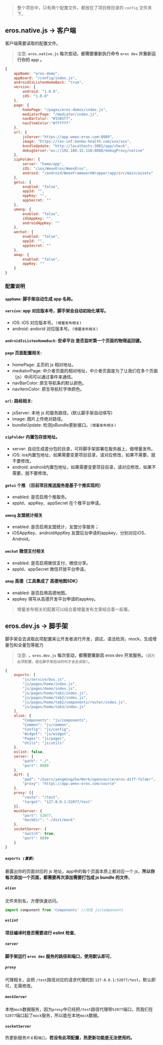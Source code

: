 

> 整个项目中，只有两个配置文件，都放在了项目根目录的 `config` 文件夹下。

## eros.native.js -> 客户端

客户端需要读取的配置文件。

> 注意:  **`eros.native.js` 每次变动，都需要重新执行命令 `eros dev` 并重新运行你的 app 。**

```javascript
{
    appName: "eros-demo",
    appBoard: "/config/index.js",
    androidIsListenHomeBack: "true",
    version: {
        android: "1.0.0",
        iOS: "1.0.0"
    },
    page: {
        homePage: "/pages/eros-demos/index.js",
        mediatorPage: "/mediator/index.js",
        navBarColor: "#3385ff"，
        navItemColor:"#ffffff"
    },
    url: {
        jsServer:"https://app.weex-eros.com:8889",
        image: "https://lev-inf.benmu-health.com/xxx/xxx",
        bundleUpdate: "http://localhosts:3001/app/check",
        debugServer:"ws://192.168.15.110:8088/debugProxy/native"
    },
    zipFolder: {
        server: "home/app",
        iOS: "/ios/WeexEros/WeexEros",
        android: "/android/WeexFrameworkWrapper/app/src/main/assets"
    },
    getui: {
        enabled: "false",
        appId: "",
        appKey: "",
        appSecret: ""
    },
    umeng: {
        enabled: "false",
        iOSAppKey: "",
        androidAppKey: ""
    },
    wechat: {
        enabled: "false",
        appId: "",
        appSecret: ""
    },
    amap: {
        enabled: "false",
        appKey: ""
    }
}
```
### 配置说明

#### **`appName`**: 脚手架自动生成 app 名称。

#### **`version`**: app 对应版本号，脚手架会自动初始化填写。
* iOS: iOS 对应版本号。`(增量发布相关)`
* android: andorid 对应版本号。`(增量发布相关)`

#### **`androidIsListenHomeBack`**: 安卓平台 是否监听第一个页面的物理返回键。

#### **`page`** 页面配置相关: 
* homePage: 主页的 js 相对地址。
* mediatorPage: 中介者页面的相对地址，中介者页面是为了让我们在多个页面（js）中间可以通过事件来通信。
* navBarColor: 原生导航条的默认颜色。
* navItemColor:  原生导航栏字体颜色。

#### **`url`**: 路经相关: 
* jsServer: 本地 js 的服务路径。(默认脚手架自动填写)
* image: 图片上传绝对路径。
* bundleUpdate: 检测jsBundle更新接口。`(增量发布相关)`

#### **`zipFolder`** 内置包存放地址。
* server: 自动生成差分包的目录，可将脚手架部署在服务器上，做增量发布。
* iOS: ios内置包地址，如果需要变更项目目录，请对应修改，如果不需要，就不要修改。
* android: android内置包地址，如果需要变更项目目录，请对应修改，如果不需要，就不要修改。

#### **`getui`** 个推 （目前项目推送服务是基于个推实现的）
* enabled: 是否启用个推服务。
* appId、appKey、appSecret 在个推平台申请。

#### **`umeng`** 友盟统计相关
* enabled: 是否启用友盟统计，友盟分享服务；
* iOSAppKey、androidAppKey  友盟后台申请的appkey，分别对应iOS、Android。

#### **`wechat`** 微信支付相关
* enabled: 是否启用微信支付，微信分享。
* appId、appSecret 微信开放平台申请。

#### **`amap`** 高德（工具集成了 高德地图SDK）
* enabled: 是否启用高德地图。
* appkey 填写从高德开发平台申请的appkey。

> 增量发布相关的配置可以结合着增量发布文章结合着一起看。

## eros.dev.js -> 脚手架

脚手架会去读取此项配置来让开发者进行开发，调试，语法检测，mock，生成增量包和全量包等能力

> 注意: **，`eros.dev.js` 每次变动，都需要重新启 eros dev 开发服务。**`(因为此项配置，是在脚手架启动的时才会去读取)`。

```javascript
{
    exports: [
        "js/service/bus.js",
        "js/pages/home/index.js",
        "js/pages/demo/index.js",
        "js/pages/home/tab1/index.js",
        "js/pages/home/tab2/index.js",
        "js/pages/home/tab2/components/router/index.js",
        "js/pages/home/tab3/index.js"
    ],
    alias: {
        "Components": "js/components",
        "Common": "js/common",
        "Config": "js/config",
        "Widget": "js/widget",
        "Pages": "js/pages",
        "Utils": "js/utils"
    },
    eslint: false,
    server: { 
        "path": "./", 
        "port": 8889 
    },
    diff: {
        "pwd": "/Users/yangmingzhe/Work/opensource/eros-diff-folder",
        "proxy": "https://app.weex-eros.com/source"
    },
    proxy: [{ 
        "route": "/test", 
        "target": "127.0.0.1:52077/test" 
    }],
    mockServer: { 
        "port": 52077, 
        "mockDir": "./dist/mock" 
    },
    socketServer: {
        "switch": true,
        "port": 8890
    }
}
```

##### **`exports (重要)`** 
暴露出你的页面对应的 js 地址，app中的每个页面本质上都对应一个 js，**所以你每次添加一个页面，都需要再次添加需要打包成 js bundle 的文件**。

##### **`alias`**
文件夹别名，方便快速访问。

```js
import component from 'Components' //对应 js/components
```
##### **`eslint`**
**项目编译时是否需要进行 eslint 检查**。

##### **`server`**
**脚手架运行 `eros dev` 服务的路径和端口，使用默认即可**。

##### **`proxy`**
代理相关，会把 `/test`路径对应的请求代理的到 `127.0.0.1:52077/test`，默认即可，无需修改。

##### **`mockServer`**
本地`mock`数据服务，因为`proxy`中已经把`/test`路径代理带`52077`端口，而我们在`52077`端口起了`mock`服务，所以能在本地`mock`数据。

#### **`socketServer`**
热更新服务`开关`和`端口`，**若没有此项配置，热更新功能是无法使用的。**



